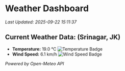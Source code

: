 
# Weather Dashboard

_Last Updated: 2025-09-22 15:11:37_

## Current Weather Data: (Srinagar, JK)
- **Temperature:** 19.0 °C ![Temperature Badge](https://img.shields.io/badge/Temperature-Low%20Temp-blue)
- **Wind Speed:** 6.1 km/h ![Wind Speed Badge](https://img.shields.io/badge/Wind%20Speed-Light%20Wind-blue)

*Powered by Open-Meteo API*
